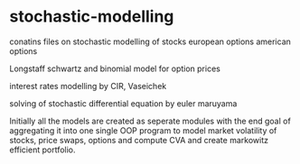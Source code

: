 # stochastic-modelling

conatins files on stochastic modelling of 
stocks
european options
american options

Longstaff schwartz and binomial model for option prices 

interest rates modelling by CIR, Vaseichek 

solving of stochastic differential equation by euler maruyama

Initially all the models are created as seperate modules with the end goal of aggregating it into one single OOP program to model market volatility of stocks, price swaps, options and compute CVA and create markowitz efficient portfolio.
